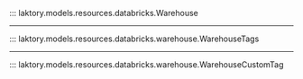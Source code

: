 ::: laktory.models.resources.databricks.Warehouse

---

::: laktory.models.resources.databricks.warehouse.WarehouseTags

---

::: laktory.models.resources.databricks.warehouse.WarehouseCustomTag
